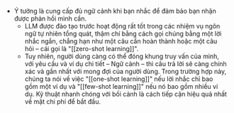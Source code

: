 - Ý tưởng là cung cấp đủ ngữ cảnh khi bạn nhắc để đảm bảo bạn nhận được phản hồi mình cần.
	- LLM được đào tạo trước hoạt động rất tốt trong các nhiệm vụ ngôn ngữ tự nhiên tổng quát, thậm chí bằng cách gọi chúng bằng một lời nhắc ngắn, chẳng hạn như một câu cần hoàn thành hoặc một câu hỏi – cái gọi là "[[zero-shot learning]]".
	- Tuy nhiên, người dùng càng có thể đóng khung truy vấn của mình, với yêu cầu và ví dụ chi tiết – Ngữ cảnh – thì câu trả lời sẽ càng chính xác và gần nhất với mong đợi của người dùng. Trong trường hợp này, chúng ta nói về việc "[[one-shot learning]]" nếu lời nhắc chỉ bao gồm một ví dụ và "[[few-shot learning]]" nếu nó bao gồm nhiều ví dụ. Kỹ thuật nhanh chóng với bối cảnh là cách tiếp cận hiệu quả nhất về mặt chi phí để bắt đầu.